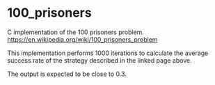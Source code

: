# 100_prisoners

C implementation of the 100 prisoners problem.
https://en.wikipedia.org/wiki/100_prisoners_problem

This implementation performs 1000 iterations to calculate the average success rate of the strategy described in the linked page above.

The output is expected to be close to 0.3.
